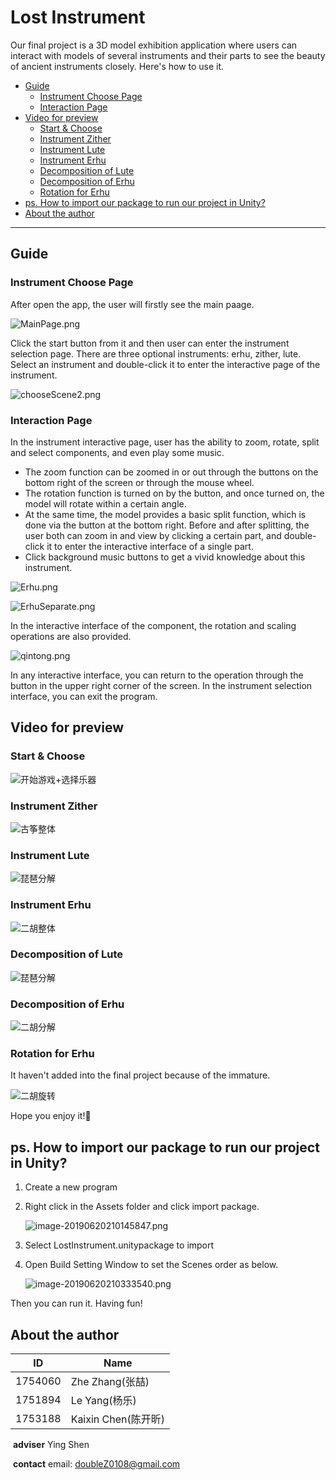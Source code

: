 # Lost Instrument

Our final project is a 3D model exhibition application where users can interact with models of several instruments and their parts to see the beauty of ancient instruments closely. Here's how to use it.

* [Guide](#guide)
  + [Instrument Choose Page](#instrument-choose-page)
  + [Interaction Page](#interaction-page)
* [Video for preview](#video-for-preview)
  + [Start & Choose](#start---choose)
  + [Instrument Zither](#instrument-zither)
  + [Instrument Lute](#instrument-lute)
  + [Instrument Erhu](#instrument-erhu)
  + [Decomposition of Lute](#decomposition-of-lute)
  + [Decomposition of Erhu](#decomposition-of-erhu)
  + [Rotation for Erhu](#rotation-for-erhu)
* [ps. How to import our package to run our project in Unity?](#ps-how-to-import-our-package-to-run-our-project-in-unity-)
* [About the author](#about-the-author)

------

## Guide

### Instrument Choose Page

After open the app, the user will firstly see the main paage. 

![MainPage.png](https://upload-images.jianshu.io/upload_images/12014150-245a905c7854eb48.png?imageMogr2/auto-orient/strip%7CimageView2/2/w/1240)

Click the start button from it and then user can enter the instrument selection page. There are three optional instruments: erhu, zither, lute. Select an instrument and double-click it to enter the interactive page of the instrument.

![chooseScene2.png](https://upload-images.jianshu.io/upload_images/12014150-ffcc0cdb6034dfd8.png?imageMogr2/auto-orient/strip%7CimageView2/2/w/1240)



### Interaction Page

In the instrument interactive page, user has the ability to zoom, rotate, split and select components, and even play some music.

- The zoom function can be zoomed in or out through the buttons on the bottom right of the screen or through the mouse wheel.
- The rotation function is turned on by the button, and once turned on, the model will rotate within a certain angle.
- At the same time, the model provides a basic split function, which is done via the button at the bottom right. Before and after splitting, the user both can zoom in and view by clicking a certain part, and double-click it to enter the interactive interface of a single part.
- Click background music buttons to get a vivid knowledge about this instrument.

![Erhu.png](https://upload-images.jianshu.io/upload_images/12014150-f4334eab7a2158a3.png?imageMogr2/auto-orient/strip%7CimageView2/2/w/1240)

![ErhuSeparate.png](https://upload-images.jianshu.io/upload_images/12014150-00f743de18763a1f.png?imageMogr2/auto-orient/strip%7CimageView2/2/w/1240)

In the interactive interface of the component, the rotation and scaling operations are also provided.

![qintong.png](https://upload-images.jianshu.io/upload_images/12014150-6b5f536eb49d97fb.png?imageMogr2/auto-orient/strip%7CimageView2/2/w/1240)

In any interactive interface, you can return to the operation through the button in the upper right corner of the screen. In the instrument selection interface, you can exit the program.



## Video for preview

### Start & Choose

![开始游戏+选择乐器](Document\video\开始游戏+选择乐器.gif)

### Instrument Zither

![古筝整体](Document\video\古筝整体.gif)

### Instrument Lute

![琵琶分解](Document\video\琵琶分解.gif)

### Instrument Erhu

![二胡整体](Document\video\二胡整体.gif)

### Decomposition of Lute

![琵琶分解](Document\video\琵琶分解.gif)

### Decomposition of Erhu

![二胡分解](Document\video\二胡分解.gif)

### Rotation for Erhu

It haven't added into the final project because of the immature.

![二胡旋转](Document\video\二胡旋转.gif)





Hope you enjoy it!🙂







## ps. How to import our package to run our project in Unity?

1. Create a new program 

2. Right click in the Assets folder and click import package.

   ![image-20190620210145847.png](https://upload-images.jianshu.io/upload_images/12014150-7f05e6a24393766e.png?imageMogr2/auto-orient/strip%7CimageView2/2/w/1240)

3. Select LostInstrument.unitypackage to import

4. Open Build Setting Window to set the Scenes order as below.

   ![image-20190620210333540.png](https://upload-images.jianshu.io/upload_images/12014150-0697eac44b5bffee.png?imageMogr2/auto-orient/strip%7CimageView2/2/w/1240)

Then you can run it. Having fun!



## About the author

| ID      | Name                |
| ------- | ------------------- |
| 1754060 | Zhe Zhang(张喆)     |
| 1751894 | Le Yang(杨乐)       |
| 1753188 | Kaixin Chen(陈开昕) |

​	**adviser**	Ying Shen

​	**contact**	email: doubleZ0108@gmail.com

